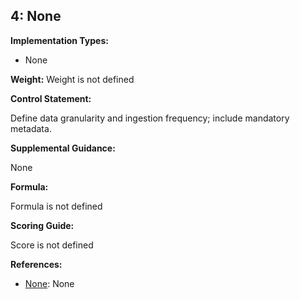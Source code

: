 ## 4: None

**Implementation Types:**
 
- None

**Weight:** Weight is not defined

**Control Statement:**

Define data granularity and ingestion frequency; include mandatory metadata.

**Supplemental Guidance:**

None

**Formula:**

Formula is not defined

**Scoring Guide:**

Score is not defined

**References:**

- [None](None): None